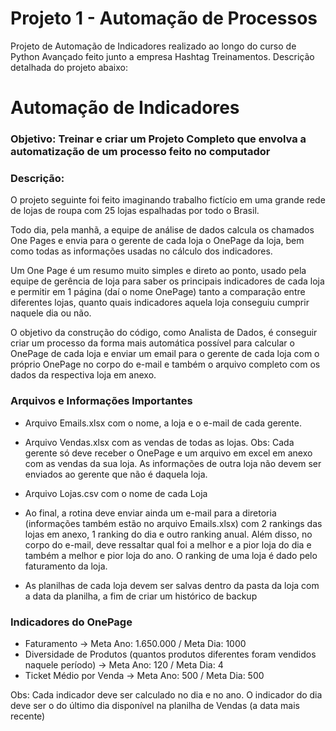 # Projeto 1 - Automação de Processos

Projeto de Automação de Indicadores realizado ao longo do curso de Python Avançado feito junto a empresa Hashtag Treinamentos. Descrição detalhada do projeto abaixo:


# Automação de Indicadores

### Objetivo: Treinar e criar um Projeto Completo que envolva a automatização de um processo feito no computador
### Descrição:

O projeto seguinte foi feito imaginando trabalho fictício em uma grande rede de lojas de roupa com 25 lojas espalhadas por todo o Brasil.

Todo dia, pela manhã, a equipe de análise de dados calcula os chamados One Pages e envia para o gerente de cada loja o OnePage da loja, bem como todas as informações usadas no cálculo dos indicadores.

Um One Page é um resumo muito simples e direto ao ponto, usado pela equipe de gerência de loja para saber os principais indicadores de cada loja e permitir em 1 página (daí o nome OnePage) tanto a comparação entre diferentes lojas, quanto quais indicadores aquela loja conseguiu cumprir naquele dia ou não.

O objetivo da construção do código, como Analista de Dados, é conseguir criar um processo da forma mais automática possível para calcular o OnePage de cada loja e enviar um email para o gerente de cada loja com o próprio OnePage no corpo do e-mail e também o arquivo completo com os dados da respectiva loja em anexo.


### Arquivos e Informações Importantes

- Arquivo Emails.xlsx com o nome, a loja e o e-mail de cada gerente.

- Arquivo Vendas.xlsx com as vendas de todas as lojas. Obs: Cada gerente só deve receber o OnePage e um arquivo em excel em anexo com as vendas da sua loja. As informações de outra loja não devem ser enviados ao gerente que não é daquela loja.

- Arquivo Lojas.csv com o nome de cada Loja

- Ao final, a rotina deve enviar ainda um e-mail para a diretoria (informações também estão no arquivo Emails.xlsx) com 2 rankings das lojas em anexo, 1 ranking do dia e outro ranking anual. Além disso, no corpo do e-mail, deve ressaltar qual foi a melhor e a pior loja do dia e também a melhor e pior loja do ano. O ranking de uma loja é dado pelo faturamento da loja.

- As planilhas de cada loja devem ser salvas dentro da pasta da loja com a data da planilha, a fim de criar um histórico de backup


### Indicadores do OnePage

- Faturamento -> Meta Ano: 1.650.000 / Meta Dia: 1000
- Diversidade de Produtos (quantos produtos diferentes foram vendidos naquele período) -> Meta Ano: 120 / Meta Dia: 4
- Ticket Médio por Venda -> Meta Ano: 500 / Meta Dia: 500

Obs: Cada indicador deve ser calculado no dia e no ano. O indicador do dia deve ser o do último dia disponível na planilha de Vendas (a data mais recente)



